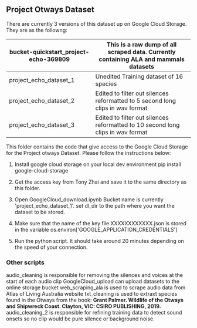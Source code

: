 ## Project Otways Dataset

There are currently 3 versions of this dataset up on Google Cloud Storage. They are as the followng:

|  	bucket-quickstart_project-echo-369809 | This is a raw dump of all scraped data. Currently containing ALA and mammals datasets  |
|---|---|
| project_echo_dataset_1    | Unedited Training dataset of 16 species   |
| project_echo_dataset_2 | Edited to filter out silences reformatted to 5 second long clips in wav format  |
| project_echo_dataset_3 | Edited to filter out silences reformatted to 10 second long clips in wav format  |

This folder contains the code that give access to the Google Cloud Storage for the Project otways Dataset. Please follow the instructions below:

1. Install google cloud storage on your local dev environment
pip install google-cloud-storage

2. Get the access key from Tony Zhai and save it to the same directory as this folder.

3. Open GoogleCloud_download.ipynb Bucket name is currently 'project_echo_dataset_1'. set dl_dir to the path where you want the dataset to be stored.

4. Make sure that the name of the key file XXXXXXXXXXXX.json is stored in the variable os.environ['GOOGLE_APPLICATION_CREDENTIALS']

5. Run the python script. It should take around 20 minutes depending on the speed of your connection.

### Other scripts

audio_cleaning is responsible for removing the silences and voices at the start of each audio clip
GoogleCloud_upload can upload datasets to the online storage bucket
web_scraping_ala is used to scrape audio data from Atlas of Living Australia website
txt_cleaning is used to extraxt species found in the Otways from the book: __Grant Palmer. Wildlife of the Otways and Shipwreck Coast. Clayton, VIC: CSIRO PUBLISHING, 2019.__
audio_cleaning_2 is responsible for refining training data to detect sound onsets so no clip would be pure silence or background noise. 